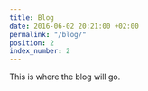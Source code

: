 ```yaml
---
title: Blog
date: 2016-06-02 20:21:00 +02:00
permalink: "/blog/"
position: 2
index_number: 2
---
```


This is where the blog will go.
